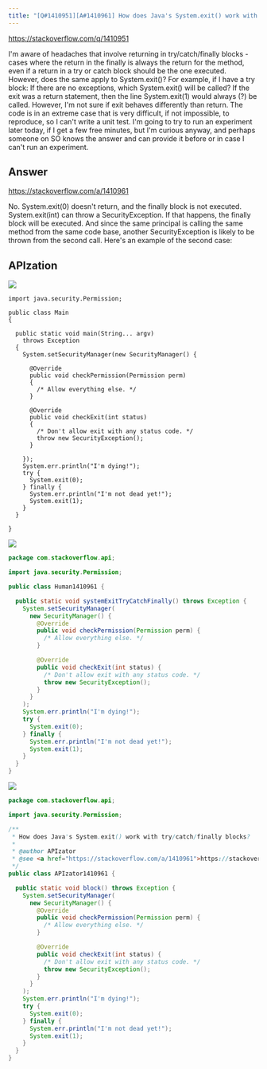 ```yaml
---
title: "[Q#1410951][A#1410961] How does Java's System.exit() work with try/catch/finally blocks?"
---
```


https://stackoverflow.com/q/1410951

I&#x27;m aware of headaches that involve returning in try/catch/finally blocks - cases where the return in the finally is always the return for the method, even if a return in a try or catch block should be the one executed.
However, does the same apply to System.exit()? For example, if I have a try block:
If there are no exceptions, which System.exit() will be called? If the exit was a return statement, then the line System.exit(1) would always (?) be called. However, I&#x27;m not sure if exit behaves differently than return.
The code is in an extreme case that is very difficult, if not impossible, to reproduce, so I can&#x27;t write a unit test. I&#x27;m going to try to run an experiment later today, if I get a few free minutes, but I&#x27;m curious anyway, and perhaps someone on SO knows the answer and can provide it before or in case I can&#x27;t run an experiment.

## Answer

https://stackoverflow.com/a/1410961

No. System.exit(0) doesn&#x27;t return, and the finally block is not executed.
System.exit(int) can throw a SecurityException. If that happens, the finally block will be executed. And since the same principal is calling the same method from the same code base, another SecurityException is likely to be thrown from the second call.
Here&#x27;s an example of the second case:

## APIzation

<div class="code-3columns-row">

<div class="code-3columns-column">

<div><img src="/stackoverflow.png" /></div>

```plain
import java.security.Permission;

public class Main
{

  public static void main(String... argv)
    throws Exception
  {
    System.setSecurityManager(new SecurityManager() {

      @Override
      public void checkPermission(Permission perm)
      {
        /* Allow everything else. */
      }

      @Override
      public void checkExit(int status)
      {
        /* Don't allow exit with any status code. */
        throw new SecurityException();
      }

    });
    System.err.println("I'm dying!");
    try {
      System.exit(0);
    } finally {
      System.err.println("I'm not dead yet!");
      System.exit(1);
    }
  }

}
```

</div>

<div class="code-3columns-column">

<div><img src="/human.png" /></div>

```java
package com.stackoverflow.api;

import java.security.Permission;

public class Human1410961 {

  public static void systemExitTryCatchFinally() throws Exception {
    System.setSecurityManager(
      new SecurityManager() {
        @Override
        public void checkPermission(Permission perm) {
          /* Allow everything else. */
        }

        @Override
        public void checkExit(int status) {
          /* Don't allow exit with any status code. */
          throw new SecurityException();
        }
      }
    );
    System.err.println("I'm dying!");
    try {
      System.exit(0);
    } finally {
      System.err.println("I'm not dead yet!");
      System.exit(1);
    }
  }
}

```

</div>

<div class="code-3columns-column">

<div><img src="/apizator.png" /></div>

```java
package com.stackoverflow.api;

import java.security.Permission;

/**
 * How does Java's System.exit() work with try/catch/finally blocks?
 *
 * @author APIzator
 * @see <a href="https://stackoverflow.com/a/1410961">https://stackoverflow.com/a/1410961</a>
 */
public class APIzator1410961 {

  public static void block() throws Exception {
    System.setSecurityManager(
      new SecurityManager() {
        @Override
        public void checkPermission(Permission perm) {
          /* Allow everything else. */
        }

        @Override
        public void checkExit(int status) {
          /* Don't allow exit with any status code. */
          throw new SecurityException();
        }
      }
    );
    System.err.println("I'm dying!");
    try {
      System.exit(0);
    } finally {
      System.err.println("I'm not dead yet!");
      System.exit(1);
    }
  }
}

```

</div>

</div>